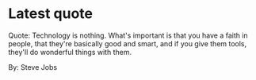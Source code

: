 # Latest quote 

Quote: Technology is nothing. What's important is that you have a faith in people, that they're basically good and smart, and if you give them tools, they'll do wonderful things with them. 

By: Steve Jobs